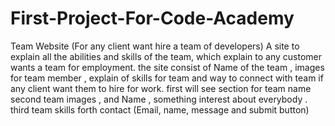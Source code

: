 # First-Project-For-Code-Academy
Team Website (For any client want hire a team of developers)
A site to explain all the abilities and skills of the team, which explain to any customer wants a team for employment.
the site consist of Name of the team , images for team member , explain of skills for team and way to connect with team if any client want them to hire for work.
first will see section for team name 
second   team images , and Name , something interest about everybody .
third team skills
forth  contact (Email, name, message and submit button)
